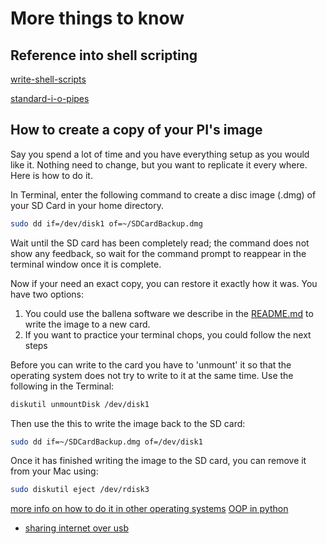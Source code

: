 # More things to know

## Reference into shell scripting
[write-shell-scripts](https://learn.adafruit.com/an-illustrated-guide-to-shell-magic-typing-less-and-doing-more/write-shell-scripts)

[standard-i-o-pipes](https://learn.adafruit.com/basic-shell-magic/standard-i-o-pipes)

## How to create a copy of your PI's image

Say you spend a lot of time and you have everything setup as you would like it. Nothing need to change, but you want to replicate it every where. Here is how to do it.

In Terminal, enter the following command to create a disc image (.dmg) of your SD Card in your home directory.
```bash
sudo dd if=/dev/disk1 of=~/SDCardBackup.dmg
 ```
Wait until the SD card has been completely read; the command does not show any feedback, so wait for the command prompt to reappear in the terminal window once it is complete.

Now if your need an exact copy, you can restore it exactly how it was.
You have two options:

1. You could use the ballena software we describe in the [README.md](./README.md) to write the image to a new card.
2. If you want to practice your terminal chops, you could follow the next steps


Before you can write to the card you have to 'unmount' it so that the operating system does not try to write to it at the same time.  Use the following in the Terminal:
```bash
diskutil unmountDisk /dev/disk1
```
Then use the this to write the image back to the SD card:
```bash
sudo dd if=~/SDCardBackup.dmg of=/dev/disk1
```
Once it has finished writing the image to the SD card, you can remove it from your Mac using:
```bash
sudo diskutil eject /dev/rdisk3
```

[more info on how to do it in other operating systems](https://thepihut.com/blogs/raspberry-pi-tutorials/17789160-backing-up-and-restoring-your-raspberry-pis-sd-card)
[OOP in python]("https://python-textbok.readthedocs.io/en/1.0/Variables_and_Scope.html")
- [sharing internet over usb](https://stevegrunwell.com/blog/raspberry-pi-zero-share-internet/)
